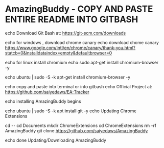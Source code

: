 # AmazingBuddy - COPY AND PASTE ENTIRE README INTO GITBASH

echo Download Git Bash at: https://git-scm.com/downloads

echo for windows , download chrome canary
echo download chome canary https://www.google.com/intl/en/chrome/canary/thank-you.html?statcb=0&installdataindex=empty&defaultbrowser=0

echo for linux install chromium 
echo sudo apt-get install chromium-browser -y

echo ubuntu  | sudo -S -k apt-get install chromium-browser -y


echo copy and paste into terminal or into gitbash
echo Official Project at:  https://github.com/saiyedaws/EA-Tracker

echo installing AmazingBuddy begins

echo ubuntu  | sudo -S -k apt install git -y
echo Updating Chrome Extensions

cd --
cd Documents
mkdir ChromeExtensions
cd ChromeExtensions
rm -rf AmazingBuddy
git clone https://github.com/saiyedaws/AmazingBuddy

echo done Updating/Downloading AmazingBuddy
